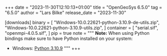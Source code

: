 +++
date = "2023-11-30T12:10:13+01:00"
title = "OpenGeoSys 6.5.0"
tag = "6.5.0"
author = "Lars Bilke"
release_date = "2023-11-30"

[downloads]
binary = [
    "Windows-10.0.22621-python-3.10.9-de-utils.zip",
    "Windows-10.0.22621-python-3.10.9-utils.zip",
]
container = [
    "serial.sif",
    "openmpi-4.0.5.sif",
]
pip = true
note = """
**Note:** When using Python bindings make sure to have Python installed on your system:

- Windows: [Python 3.10.9](https://www.python.org/ftp/python/3.10.9/python-3.10.9-amd64.exe)
"""
+++
